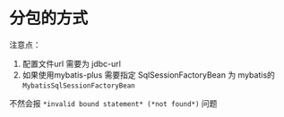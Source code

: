 





# 分包的方式

注意点：

1.  配置文件url 需要为 jdbc-url
2. 如果使用mybatis-plus 需要指定 SqlSessionFactoryBean 为 mybatis的 `MybatisSqlSessionFactoryBean`

不然会报 `*invalid bound statement* (*not found*)` 问题

